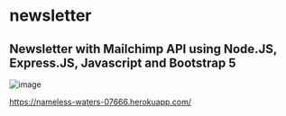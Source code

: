 # newsletter
<h2>Newsletter with Mailchimp API using Node.JS, Express.JS, Javascript and Bootstrap 5</h2>

![image](https://user-images.githubusercontent.com/11893919/161158587-b08380da-f2c8-471b-a807-868de9115ac5.png)

https://nameless-waters-07666.herokuapp.com/

